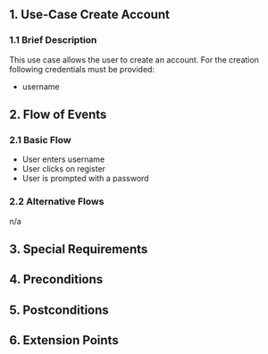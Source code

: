 ## 1. Use-Case Create Account
### 1.1 Brief Description
This use case allows the user to create an account. For the creation following credentials must be provided:
- username
## 2. Flow of Events
### 2.1 Basic Flow
- User enters username
- User clicks on register
- User is prompted with a password
### 2.2 Alternative Flows
n/a
## 3. Special Requirements
## 4. Preconditions
## 5. Postconditions
## 6. Extension Points